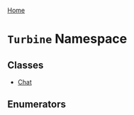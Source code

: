 <a href="index">Home</a>
# `Turbine` Namespace

## Classes
* <a href="turbine.chat">Chat</a>

## Enumerators
